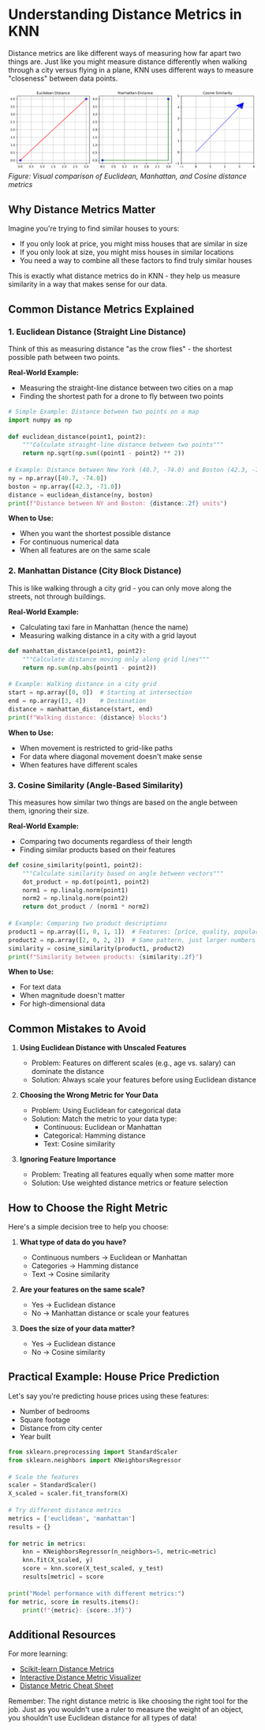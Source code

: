 # Understanding Distance Metrics in KNN

Distance metrics are like different ways of measuring how far apart two things are. Just like you might measure distance differently when walking through a city versus flying in a plane, KNN uses different ways to measure "closeness" between data points.

![Different Distance Metrics](assets/distance_metrics.png)
*Figure: Visual comparison of Euclidean, Manhattan, and Cosine distance metrics*

## Why Distance Metrics Matter

Imagine you're trying to find similar houses to yours:

- If you only look at price, you might miss houses that are similar in size
- If you only look at size, you might miss houses in similar locations
- You need a way to combine all these factors to find truly similar houses

This is exactly what distance metrics do in KNN - they help us measure similarity in a way that makes sense for our data.

## Common Distance Metrics Explained

### 1. Euclidean Distance (Straight Line Distance)

Think of this as measuring distance "as the crow flies" - the shortest possible path between two points.

**Real-World Example:**

- Measuring the straight-line distance between two cities on a map
- Finding the shortest path for a drone to fly between two points

```python
# Simple Example: Distance between two points on a map
import numpy as np

def euclidean_distance(point1, point2):
    """Calculate straight-line distance between two points"""
    return np.sqrt(np.sum((point1 - point2) ** 2))

# Example: Distance between New York (40.7, -74.0) and Boston (42.3, -71.0)
ny = np.array([40.7, -74.0])
boston = np.array([42.3, -71.0])
distance = euclidean_distance(ny, boston)
print(f"Distance between NY and Boston: {distance:.2f} units")
```

**When to Use:**

- When you want the shortest possible distance
- For continuous numerical data
- When all features are on the same scale

### 2. Manhattan Distance (City Block Distance)

This is like walking through a city grid - you can only move along the streets, not through buildings.

**Real-World Example:**

- Calculating taxi fare in Manhattan (hence the name)
- Measuring walking distance in a city with a grid layout

```python
def manhattan_distance(point1, point2):
    """Calculate distance moving only along grid lines"""
    return np.sum(np.abs(point1 - point2))

# Example: Walking distance in a city grid
start = np.array([0, 0])  # Starting at intersection
end = np.array([3, 4])    # Destination
distance = manhattan_distance(start, end)
print(f"Walking distance: {distance} blocks")
```

**When to Use:**

- When movement is restricted to grid-like paths
- For data where diagonal movement doesn't make sense
- When features have different scales

### 3. Cosine Similarity (Angle-Based Similarity)

This measures how similar two things are based on the angle between them, ignoring their size.

**Real-World Example:**

- Comparing two documents regardless of their length
- Finding similar products based on their features

```python
def cosine_similarity(point1, point2):
    """Calculate similarity based on angle between vectors"""
    dot_product = np.dot(point1, point2)
    norm1 = np.linalg.norm(point1)
    norm2 = np.linalg.norm(point2)
    return dot_product / (norm1 * norm2)

# Example: Comparing two product descriptions
product1 = np.array([1, 0, 1, 1])  # Features: [price, quality, popularity, reviews]
product2 = np.array([2, 0, 2, 2])  # Same pattern, just larger numbers
similarity = cosine_similarity(product1, product2)
print(f"Similarity between products: {similarity:.2f}")
```

**When to Use:**

- For text data
- When magnitude doesn't matter
- For high-dimensional data

## Common Mistakes to Avoid

1. **Using Euclidean Distance with Unscaled Features**
   - Problem: Features on different scales (e.g., age vs. salary) can dominate the distance
   - Solution: Always scale your features before using Euclidean distance

2. **Choosing the Wrong Metric for Your Data**
   - Problem: Using Euclidean for categorical data
   - Solution: Match the metric to your data type:
     - Continuous: Euclidean or Manhattan
     - Categorical: Hamming distance
     - Text: Cosine similarity

3. **Ignoring Feature Importance**
   - Problem: Treating all features equally when some matter more
   - Solution: Use weighted distance metrics or feature selection

## How to Choose the Right Metric

Here's a simple decision tree to help you choose:

1. **What type of data do you have?**
   - Continuous numbers → Euclidean or Manhattan
   - Categories → Hamming distance
   - Text → Cosine similarity

2. **Are your features on the same scale?**
   - Yes → Euclidean distance
   - No → Manhattan distance or scale your features

3. **Does the size of your data matter?**
   - Yes → Euclidean distance
   - No → Cosine similarity

## Practical Example: House Price Prediction

Let's say you're predicting house prices using these features:

- Number of bedrooms
- Square footage
- Distance from city center
- Year built

```python
from sklearn.preprocessing import StandardScaler
from sklearn.neighbors import KNeighborsRegressor

# Scale the features
scaler = StandardScaler()
X_scaled = scaler.fit_transform(X)

# Try different distance metrics
metrics = ['euclidean', 'manhattan']
results = {}

for metric in metrics:
    knn = KNeighborsRegressor(n_neighbors=5, metric=metric)
    knn.fit(X_scaled, y)
    score = knn.score(X_test_scaled, y_test)
    results[metric] = score

print("Model performance with different metrics:")
for metric, score in results.items():
    print(f"{metric}: {score:.3f}")
```

## Additional Resources

For more learning:

- [Scikit-learn Distance Metrics](https://scikit-learn.org/stable/modules/generated/sklearn.neighbors.DistanceMetric.html)
- [Interactive Distance Metric Visualizer](https://www.cs.cornell.edu/courses/cs4780/2018fa/lectures/lecturenote16.html)
- [Distance Metric Cheat Sheet](https://www.kdnuggets.com/2020/08/most-popular-distance-metrics-knn.html)

Remember: The right distance metric is like choosing the right tool for the job. Just as you wouldn't use a ruler to measure the weight of an object, you shouldn't use Euclidean distance for all types of data!
